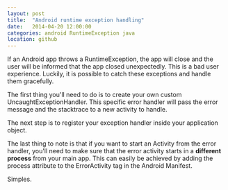 ```yaml
---
layout: post
title:  "Android runtime exception handling"
date:   2014-04-20 12:00:00
categories: android RuntimeException java
location: github
---
```

If an Android app throws a RuntimeException, the app will close and the user will be informed that the app closed unexpectedly. This is a bad user experience. Luckily, it is possible to catch these exceptions and handle them gracefully.

The first thing you'll need to do is to create your own custom UncaughtExceptionHandler. This specific error handler will pass the error message and the stacktrace to a new activity to handle.

<script src="https://gist.github.com/AesSedai101/ca81c6bdc0b97fce5e36.js"></script>
The next step is to register your exception handler inside your application object.

<script src="https://gist.github.com/AesSedai101/166803608c63d77cd7ad.js"></script>
The last thing to note is that if you want to start an Activity from the error handler, you'll need to make sure that the error activity starts in a **different process** from your main app. This can easily be achieved by adding the process attribute to the ErrorActivity tag in the Android Manifest.

<script src="https://gist.github.com/AesSedai101/af470e1d0c7eb4216744.js"></script>

Simples.
